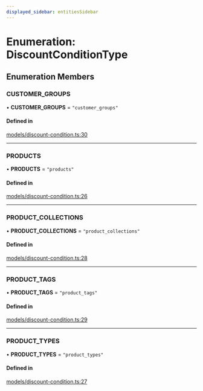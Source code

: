```yaml
---
displayed_sidebar: entitiesSidebar
---
```


# Enumeration: DiscountConditionType

## Enumeration Members

### CUSTOMER\_GROUPS

• **CUSTOMER\_GROUPS** = ``"customer_groups"``

#### Defined in

[models/discount-condition.ts:30](https://github.com/medusajs/medusa/blob/9dcd62c73/packages/medusa/src/models/discount-condition.ts#L30)

___

### PRODUCTS

• **PRODUCTS** = ``"products"``

#### Defined in

[models/discount-condition.ts:26](https://github.com/medusajs/medusa/blob/9dcd62c73/packages/medusa/src/models/discount-condition.ts#L26)

___

### PRODUCT\_COLLECTIONS

• **PRODUCT\_COLLECTIONS** = ``"product_collections"``

#### Defined in

[models/discount-condition.ts:28](https://github.com/medusajs/medusa/blob/9dcd62c73/packages/medusa/src/models/discount-condition.ts#L28)

___

### PRODUCT\_TAGS

• **PRODUCT\_TAGS** = ``"product_tags"``

#### Defined in

[models/discount-condition.ts:29](https://github.com/medusajs/medusa/blob/9dcd62c73/packages/medusa/src/models/discount-condition.ts#L29)

___

### PRODUCT\_TYPES

• **PRODUCT\_TYPES** = ``"product_types"``

#### Defined in

[models/discount-condition.ts:27](https://github.com/medusajs/medusa/blob/9dcd62c73/packages/medusa/src/models/discount-condition.ts#L27)
